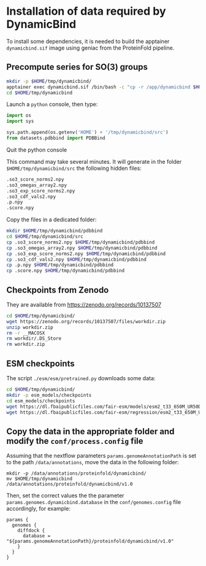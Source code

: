 # Installation of data required by DynamicBind

To install some dependencies, it is needed to build the apptainer `dynamicbind.sif` image using geniac from the ProteinFold pipeline.

## Precompute series for SO(3) groups

```bash
mkdir -p $HOME/tmp/dynamicbind/
apptainer exec dynamicbind.sif /bin/bash -c "cp -r /app/dynamicbind $HOME/tmp/dynamicbind/src"
cd $HOME/tmp/dynamicbind
```

Launch a `python` console, then type:
```python
import os
import sys

sys.path.append(os.getenv('HOME') + '/tmp/dynamicbind/src')
from datasets.pdbbind import PDBBind
```

Quit the python console

This command may take several minutes. It will generate in the folder `$HOME/tmp/dynamicbind/src` the following hidden files:
```bash
.so3_score_norms2.npy
.so3_omegas_array2.npy
.so3_exp_score_norms2.npy
.so3_cdf_vals2.npy
.p.npy
.score.npy
```

Copy the files in a dedicated folder:

```bash
mkdir $HOME/tmp/dynamicbind/pdbbind
cd $HOME/tmp/dynamicbind/src
cp .so3_score_norms2.npy $HOME/tmp/dynamicbind/pdbbind
cp .so3_omegas_array2.npy $HOME/tmp/dynamicbind/pdbbind
cp .so3_exp_score_norms2.npy $HOME/tmp/dynamicbind/pdbbind
cp .so3_cdf_vals2.npy $HOME/tmp/dynamicbind/pdbbind
cp .p.npy $HOME/tmp/dynamicbind/pdbbind
cp .score.npy $HOME/tmp/dynamicbind/pdbbind
```

## Checkpoints from Zenodo

They are available from https://zenodo.org/records/10137507


```bash
cd $HOME/tmp/dynamicbind/
wget https://zenodo.org/records/10137507/files/workdir.zip
unzip workdir.zip
rm -r __MACOSX
rm workdir/.DS_Store
rm workdir.zip
```

## ESM checkpoints

The script `./esm/esm/pretrained.py` downloads some data:

```bash
cd $HOME/tmp/dynamicbind/
mkdir -p esm_models/checkpoints
cd esm_models/checkpoints
wget https://dl.fbaipublicfiles.com/fair-esm/models/esm2_t33_650M_UR50D.pt
wget https://dl.fbaipublicfiles.com/fair-esm/regression/esm2_t33_650M_UR50D-contact-regression.pt
```

## Copy the data in the appropriate folder and modify the `conf/process.config` file

Assuming that the nextflow parameters `params.genomeAnnotationPath` is set to the path  `/data/annotations`, move the data in the following folder:

```
mkdir -p /data/annotations/proteinfold/dynamicbind/
mv $HOME/tmp/dynamicbind /data/annotations/proteinfold/dynamicbind/v1.0
```

Then, set the correct values the the parameter `params.genomes.dynamicbind.database` in the `conf/genomes.config` file accordingly, for example:

```
params {
  genomes {
    diffdock {
      database = "${params.genomeAnnotationPath}/proteinfold/dynamicbind/v1.0"
    }
  }
}
```
